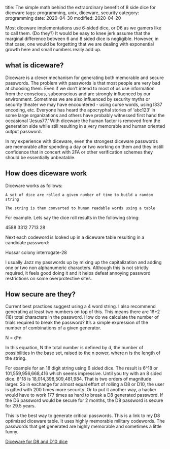 title: The simple math behind the extraordinary benefit of 8 side dice for diceware 
tags: programming, unix, diceware, security
category: programming
date: 2020-04-30
modified: 2020-04-20

Most diceware implementations use 6-sided dice, or D6 as we gamers like to call them.  (Do they?)  It would be easy to knee jerk assume that the marginal difference between 6 and 8 sided dice is negligible.   However, in that case, one would be forgetting that we are dealing with exponential growth here and small numbers really add up. 

 

## what is diceware? 

 

Diceware is a clever mechanism for generating both memorable and secure passwords.   The problem with passwords is that most people are very bad at choosing them.   Even if we don’t intend to most of us use information from the conscious, subconscious and are strongly influenced by our environment.   Sometimes we are also influenced by security myths or security theater we may have encountered - using curse words, using l337 encoding, etc.  Everyone has heard the apocryphal stories of ‘abc123’ in some large organizations and others have probably witnessed first hand the occasional ‘Jesus77.’   With diceware the human factor is removed from the generation side while still resulting in a very memorable and human oriented output password. 

 

In my experience with diceware, even the strongest diceware passwords are memorable after spending a day or two working on them and they instill confidence that in concert with 2FA or other verification schemes they should be essentially unbeatable.    

 

## How does diceware work 

 

Diceware works as follows:  

 

    A set of dice are rolled a given number of time to build a random string 

    The string is then converted to human readable words using a table 

 

For example.   Lets say the dice roll results in the following string: 

 

4588 3312 7713 28 

 

Next each codeword is looked up in a diceware table resulting in a candidate password: 

 

Hussar colony interrogate-28 

 

I usually Jazz my passwords up by mixing up the capitalization and adding one or two non alphanumeric characters.  Although this is not strictly required, it feels good doing it and it helps defeat annoying password restrictions on some overprotective sites. 

 

## How secure are they? 

 

Current best practices suggest using a 4 word string.   I also recommend generating at least two numbers on top of this.   This means there are 16+2 (18) total characters in the password.    How do we calculate the number of trials required to break the password?    It’s a simple expression of the number of combinations of a given generator. 

 

N = d^n 

 

In this equation, N the total number is defined by d, the number of possibilities in the base set, raised to the n power, where n is the length of the string.     

 

For example for an 18 digit string using 6 sided dice.   The result is 6^18 or 101,559,956,668,416 which seems impressive.   Until you try with an 8 sided dice.   8^18 is 18,014,398,509,481,984.   That is two orders of magnitude larger.   So in exchange for almost equal effort of rolling a D8 or D10, the user is gifted with 200 times more security.   Or to put it another way, a hacker would have to work 177 times as hard to break a D8 generated password.  If the D6 password would be secure for 2 months, the D8 password is secure for 29.5 years.  

 

This is the best way to generate critical passwords.    This is a link to my D8 optimized diceware table.   It uses highly memorable military codewords.   The passwords that get generated are highly memorable and sometimes a little funny.

[Diceware for D8 and D10 dice](https://github.com/jac18281828/diceware)
